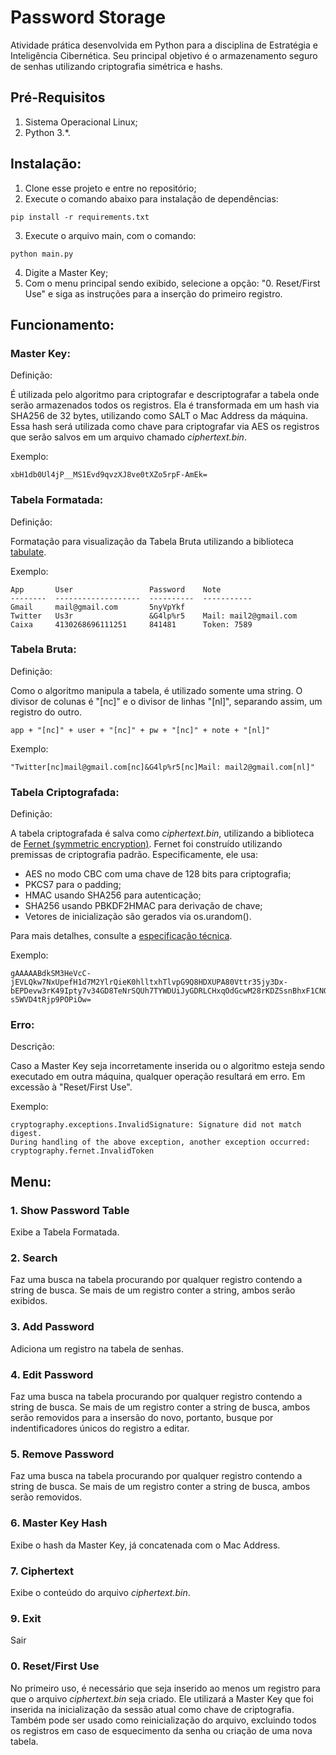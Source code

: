# Password Storage

Atividade prática desenvolvida em Python para a disciplina de Estratégia e Inteligência Cibernética. Seu principal objetivo é o armazenamento seguro de senhas utilizando criptografia simétrica e hashs.

## Pré-Requisitos
1. Sistema Operacional Linux;
2. Python 3.*.

## Instalação:
1. Clone esse projeto e entre no repositório;
2. Execute o comando abaixo para instalação de dependências:

```
pip install -r requirements.txt
```

3. Execute o arquivo main, com o comando:

```
python main.py
```

4. Digite a Master Key;
5. Com o menu principal sendo exibido, selecione a opção: "0. Reset/First Use" e siga as instruções para a inserção do primeiro registro.


## Funcionamento:

### Master Key:
Definição:

É utilizada pelo algoritmo para criptografar e descriptografar a tabela onde serão armazenados todos os registros. Ela é transformada em um hash via SHA256 de 32 bytes, utilizando como SALT o Mac Address da máquina. Essa hash será utilizada como chave para criptografar via AES os registros que serão salvos em um arquivo chamado _ciphertext.bin_.

Exemplo:
```
xbH1db0Ul4jP__MS1Evd9qvzXJ8ve0tXZo5rpF-AmEk=
```
### Tabela Formatada:
Definição:

Formatação para visualização da Tabela Bruta utilizando a biblioteca [tabulate](https://pypi.org/project/tabulate/).

Exemplo:

```
App       User                 Password    Note
--------  -------------------  ----------  -----------
Gmail     mail@gmail.com       5nyVpYkf
Twitter   Us3r                 &G4lp%r5    Mail: mail2@gmail.com
Caixa     4130268696111251     841481      Token: 7589
```

### Tabela Bruta:
Definição:

Como o algoritmo manipula a tabela, é utilizado somente uma string. O divisor de colunas é "[nc]" e o divisor de linhas "[nl]", separando assim, um registro do outro.

```
app + "[nc]" + user + "[nc]" + pw + "[nc]" + note + "[nl]"
```

Exemplo: 

```
"Twitter[nc]mail@gmail.com[nc]&G4lp%r5[nc]Mail: mail2@gmail.com[nl]"
```

### Tabela Criptografada:
Definição:

A tabela criptografada é salva como _ciphertext.bin_, utilizando a biblioteca de [Fernet (symmetric encryption)](https://cryptography.io/en/latest/fernet/). 
Fernet foi construído utilizando premissas de criptografia padrão. Especificamente, ele usa:
* AES no modo CBC com uma chave de 128 bits para criptografia;
* PKCS7 para o padding;
* HMAC usando SHA256 para autenticação;
* SHA256 usando PBKDF2HMAC para derivação de chave;
* Vetores de inicialização são gerados via os.urandom().

Para mais detalhes, consulte a [especificação técnica](https://github.com/fernet/spec/blob/master/Spec.md).

Exemplo: 

```
gAAAAABdkSM3HeVcC-jEVLQkw7NxUpefH1d7M2YlrQieK0hlltxhTlvpG9Q8HDXUPA80Vttr35jy3Dx-bEPDevw3rK49Ipty7v34GD8TeNrSQUh7TYWDUiJyGDRLCHxqOdGcwM28rKDZSsnBhxF1CN0ag39w9FFJnXk7v-s5WVD4tRjp9POPiOw=
```

### Erro:
Descrição:

Caso a Master Key seja incorretamente inserida ou o algoritmo esteja sendo executado em outra máquina, qualquer operação resultará em erro. Em excessão à "Reset/First Use".

Exemplo:
```
cryptography.exceptions.InvalidSignature: Signature did not match digest.
During handling of the above exception, another exception occurred:
cryptography.fernet.InvalidToken
```
## Menu:

### 1. Show Password Table
Exibe a Tabela Formatada.

### 2. Search
Faz uma busca na tabela procurando por qualquer registro contendo a string de busca. Se mais de um registro conter a string, ambos serão exibidos.

### 3. Add Password
Adiciona um registro na tabela de senhas.

### 4. Edit Password
Faz uma busca na tabela procurando por qualquer registro contendo a string de busca. Se mais de um registro conter a string de busca, ambos serão removidos para a insersão do novo, portanto, busque por indentificadores únicos do registro a editar.

### 5. Remove Password
Faz uma busca na tabela procurando por qualquer registro contendo a string de busca. Se mais de um registro conter a string de busca, ambos serão removidos.

### 6. Master Key Hash
Exibe o hash da Master Key, já concatenada com o Mac Address.

### 7. Ciphertext
Exibe o conteúdo do arquivo _ciphertext.bin_.

### 9. Exit
Sair

### 0. Reset/First Use
No primeiro uso, é necessário que seja inserido ao menos um registro para que o arquivo _ciphertext.bin_ seja criado. Ele utilizará a Master Key que foi inserida na inicialização da sessão atual como chave de criptografia. Também pode ser usado como reinicialização do arquivo, excluindo todos os registros em caso de esquecimento da senha ou criação de uma nova tabela.
